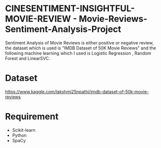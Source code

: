 # CINESENTIMENT-INSIGHTFUL-MOVIE-REVIEW - Movie-Reviews-Sentiment-Analysis-Project
Sentiment Analysis of Movie Reviews is either positive or negative review, the dataset which is used is "IMDB Dataset of 50K Movie Reviews" and the following machine learning which I used is Logistic Regression , Random Forest and LinearSVC.

# Dataset
https://www.kaggle.com/lakshmi25npathi/imdb-dataset-of-50k-movie-reviews

# Requirement
* Scikit-learn
* Python
* SpaCy
